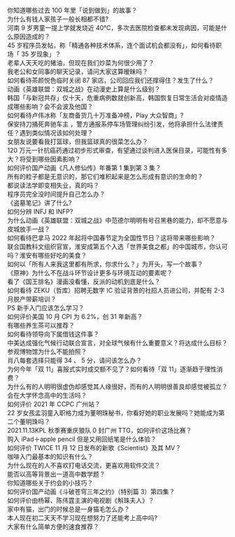 你知道哪些过去 100 年里「说到做到」的故事？  
为什么有钱人家孩子一般长相都不错?  
河南 9 岁男童一提上学就发烧近 40℃，多次去医院检查都未发现病因，可能是什么原因造成的？  
45 岁程序员发帖，称「精通各种技术体系，连个面试机会都没有」，如何看待职场「 35 岁现象」？  
老辈人天天吃的猪油，但现在我们炒菜为何很少用了？  
我老公和女同事的聊天记录，请问大家这算暧昧吗？  
如何看待茶颜悦色临时关闭 87 家店，公司回应我们还撑得住？发生了什么？  
动画《英雄联盟：双城之战》在动漫史上算是什么级别？  
韩国「与新冠共存」仅十天，危重病例数就创新高，韩国恢复日常生活会对疫情造成哪些影响？会不会波及他国？  
如何看待卢伟冰称「友商备货几十万准备冲榜，Play 大众智商」?  
保安持刀捅死奔驰车主 ，警方通报系停车场管理纠纷引发，他将承担什么法律责任？遇到类似情况该如何处理？  
女朋友说要看我打篮球，但我篮球真的很菜怎么办？  
120 万元一针抗癌药通过初步形式审查，有望通过谈判进入医保目录，可能性有多大？将受到哪些因素影响？  
如何评价国产动画《凡人修仙传》年番第 1 集到第 3 集？  
所有的粒子都是无意识的，那它们堆积起来是怎么形成有意识的生命的？  
都说读法学即变相失业，真的吗？  
程序员完全没时间提升自己怎么办？  
《盗墓笔记》讲了什么?  
如何分辨 INFJ 和 INFP?  
为什么动画《英雄联盟：双城之战》中范德尔明明有号召黑巷的能力，却不愿意与皮城放手一战？  
如何看待巴拿马 2022 年起将中国春节定为全国性节日？这将带来哪些影响？  
联合国教科文组织官宣，淮安成第五个入选「世界美食之都」的中国城市，你认可吗？淮安有哪些好吃的美食？  
如何以「所有人来我这里都有所求，你求什么？」为开头，写一个故事？  
《原神》为什么不在战斗环节设计更多与环境互动的要素呢？  
看了《国王排名》漫画没看懂，反派的动机到底是什么？  
如何看待 ZEKU（哲库）招聘无数字 IC 验证背景的社招人员进公司，并配有 2-3 月脱产带薪培训？  
PS 新手入门应该怎么学习？  
如何评价美国 10 月 CPI 为 6.2%，创 31 年新高？  
有哪些养生茶可以推荐？  
如何看待领导向下属借钱这件事？  
中美达成强化气候行动联合宣言，对全球气候有什么重要意义？将达成什么目标？  
参观博物馆为什么不能拍照？  
肖八每套选择只能得 34 、 5 分，请问该怎么办？  
为何今年「双 11」喜报式实时成交额不见了？如何看待「双 11」逐渐趋于理性消费？  
为什么有的人明明很虚伪却感觉其人缘很好，而有的人明明很善良却感觉被孤立？  
会在大学怀念高中的生活吗？  
如何评价 2021 年 CCPC 广州站？  
22 岁女孩孟羽童入职格力成为董明珠秘书，你看好她的职业发展吗？她能成为第二个董明珠吗？  
2021.11.13KPL 秋季赛重庆狼队 0 封广州 TTG，如何评价这场比赛？  
购入 iPad＋apple pencil 但是又用回纸笔是什么体验？  
如何评价 TWICE 11 月 12 日发布的新歌《Scientist》及其 MV？  
咖啡入门最基本的知识有什么？  
为什么现在的人不喜欢打电话交流，更喜欢用软件交流？  
能否以高等背景出一道高中数学题？  
你知道哪些关于约会的小技巧？  
如何评价国产动画《斗破苍穹三年之约》（特别篇 3）第四集？  
如何评价由杨幂、陈伟霆主演的电视剧《斛珠夫人》？  
家中有猫，出门的时候总是一身猫毛怎么办？  
本人现在初二天天不学习现在想努力了还能考上高中吗?  
大家有什么简单方便的速食推荐？  
